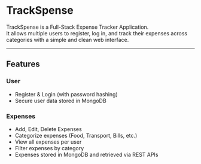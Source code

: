 # TrackSpense

TrackSpense is a Full-Stack Expense Tracker Application.  
It allows multiple users to register, log in, and track their expenses across categories with a simple and clean web interface.

---

## Features

### User
- Register & Login (with password hashing)  
- Secure user data stored in MongoDB  

### Expenses
- Add, Edit, Delete Expenses  
- Categorize expenses (Food, Transport, Bills, etc.)  
- View all expenses per user  
- Filter expenses by category  
- Expenses stored in MongoDB and retrieved via REST APIs
